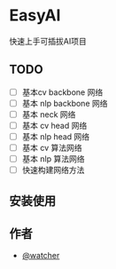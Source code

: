 # EasyAI
快速上手可插拔AI项目
## TODO
- [ ] 基本cv backbone 网络
- [ ] 基本 nlp backbone 网络
- [ ] 基本 neck 网络
- [ ] 基本 cv head 网络
- [ ] 基本 nlp head 网络
- [ ] 基本 cv 算法网络
- [ ] 基本 nlp 算法网络
- [ ] 快速构建网络方法
## 安装使用

## 作者

- [@watcher](mlshenkai@163.com)
